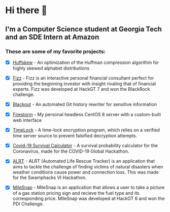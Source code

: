 # Hi there 👋

## I'm a Computer Science student at Georgia Tech and an SDE Intern at Amazon

### These are some of my favorite projects:

- [X] [Huffskew](https://github.com/computer-geek64/huffskew) - An optimization of the Huffman compression algorithm for highly skewed alphabet distributions

- [X] [Fizz](https://github.com/computer-geek64/fizz) - Fizz is an interactive personal financial consultant perfect for providing the beginning investor with insight rivaling that of financial experts. Fizz was developed at HackGT 7 and won the BlackRock challenge.

- [X] [Blackout](https://github.com/computer-geek64/blackout) - An automated Git history rewriter for sensitive information 

- [X] [Firestorm](https://github.com/computer-geek64/firestorm) - My personal headless CentOS 8 server with a custom-built web interface

- [X] [TimeLock](https://github.com/computer-geek64/timelock) - A time-lock encryption program, which relies on a verified time server source to prevent falsified decryption attempts.

- [X] [Covid-19 Survival Calculator](https://github.com/computer-geek64/covid19-survival-calculator) - A survival probability calculator for the Coronavirus, made for the COVID-19 Global Hackathon.

- [X] [ALRT](https://github.com/computer-geek64/alrt) - ALRT (Automated Life Rescue Tracker) is an application that aims to tackle the challenge of finding victims of natural disasters when weather conditions cause power and connection loss. This was made for the Swamphacks VI Hackathon.

- [X] [MileSnap](https://github.com/computer-geek64/milesnap) - MileSnap is an application that allows a user to take a picture of a gas station pricing sign and recieve the fuel type and its corresponding price. MileSnap was developed at HackGT 6 and won the PDI Challenge.

<!--### Here are some other cool projects I'm currently working on:-->
